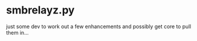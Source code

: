 # smbrelayz.py
just some dev to work out a few enhancements and possibly get core to pull them in...

